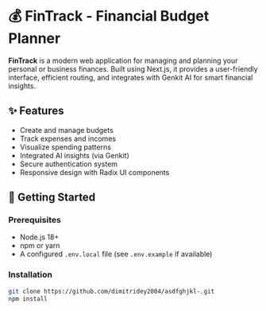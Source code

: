 # 💰 FinTrack - Financial Budget Planner

**FinTrack** is a modern web application for managing and planning your personal or business finances. Built using Next.js, it provides a user-friendly interface, efficient routing, and integrates with Genkit AI for smart financial insights.

## ✨ Features

- Create and manage budgets
- Track expenses and incomes
- Visualize spending patterns
- Integrated AI insights (via Genkit)
- Secure authentication system
- Responsive design with Radix UI components

## 🚀 Getting Started

### Prerequisites

- Node.js 18+
- npm or yarn
- A configured `.env.local` file (see `.env.example` if available)

### Installation

```bash
git clone https://github.com/dimitridey2004/asdfghjkl-.git
npm install
